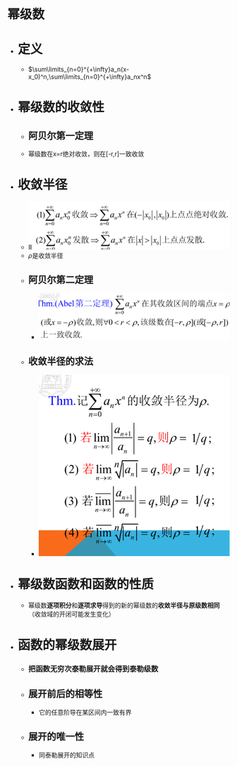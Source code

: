 # 幂级数
- # 定义
  - $\sum\limits_{n=0}^{+\infty}a_n(x-x_0)^n,\sum\limits_{n=0}^{+\infty}a_nx^n$
- # 幂级数的收敛性
  - ## 阿贝尔第一定理
  - 幂级数在x=r绝对收敛，则在[-r,r]一致收敛
- # 收敛半径
  - ![](Pics/2020-05-27-10-05-13.png)
  - $\rho$是收敛半径
  - ## 阿贝尔第二定理
    - ![](Pics/2020-05-27-10-09-19.png)
  - ## 收敛半径的求法
    - ![](Pics/2020-05-27-10-10-06.png)
- # 幂级数函数和函数的性质
  - 幂级数**逐项积分**和**逐项求导**得到的新的幂级数的**收敛半径与原级数相同**（收敛域的开闭可能发生变化）
- # 函数的幂级数展开
  - ### 把函数无穷次泰勒展开就会得到**泰勒级数**
  - ## 展开前后的相等性
    -  它的任意阶导在某区间内一致有界
  -  ## 展开的唯一性
     -  同泰勒展开的知识点